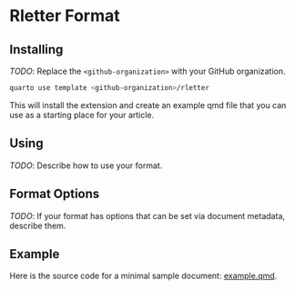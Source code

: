 # Rletter Format

## Installing

*TODO*: Replace the `<github-organization>` with your GitHub organization.

```bash
quarto use template <github-organization>/rletter
```

This will install the extension and create an example qmd file that you can use as a starting place for your article.

## Using

*TODO*: Describe how to use your format.

## Format Options

*TODO*: If your format has options that can be set via document metadata, describe them.

## Example

Here is the source code for a minimal sample document: [example.qmd](example.qmd).

